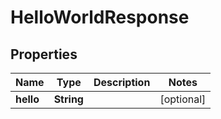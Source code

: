 

# HelloWorldResponse


## Properties

Name | Type | Description | Notes
------------ | ------------- | ------------- | -------------
**hello** | **String** |  |  [optional]



